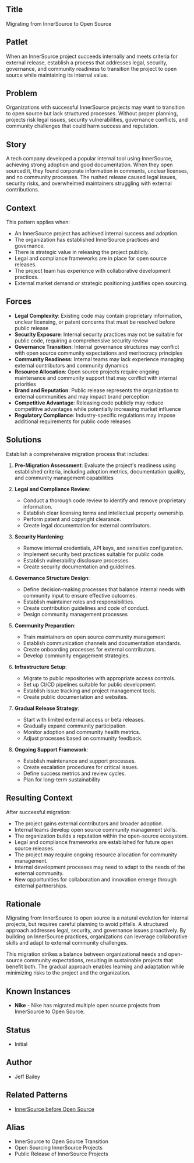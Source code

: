 ## Title

Migrating from InnerSource to Open Source

## Patlet

When an InnerSource project succeeds internally and meets criteria for external release, establish a process that addresses legal, security, governance, and community readiness to transition the project to open source while maintaining its internal value.

## Problem

Organizations with successful InnerSource projects may want to transition to open source but lack structured processes. Without proper planning, projects risk legal issues, security vulnerabilities, governance conflicts, and community challenges that could harm success and reputation.

## Story

A tech company developed a popular internal tool using InnerSource, achieving strong adoption and good documentation. When they open sourced it, they found corporate information in comments, unclear licenses, and no community processes. The rushed release caused legal issues, security risks, and overwhelmed maintainers struggling with external contributions.

## Context

This pattern applies when:

- An InnerSource project has achieved internal success and adoption.
- The organization has established InnerSource practices and governance.
- There is strategic value in releasing the project publicly.
- Legal and compliance frameworks are in place for open source releases.
- The project team has experience with collaborative development practices.
- External market demand or strategic positioning justifies open sourcing.

## Forces

- **Legal Complexity**: Existing code may contain proprietary information, unclear licensing, or patent concerns that must be resolved before public release
- **Security Exposure**: Internal security practices may not be suitable for public code, requiring a comprehensive security review
- **Governance Transition**: Internal governance structures may conflict with open source community expectations and meritocracy principles
- **Community Readiness**: Internal teams may lack experience managing external contributors and community dynamics
- **Resource Allocation**: Open source projects require ongoing maintenance and community support that may conflict with internal priorities
- **Brand and Reputation**: Public release represents the organization to external communities and may impact brand perception
- **Competitive Advantage**: Releasing code publicly may reduce competitive advantages while potentially increasing market influence
- **Regulatory Compliance**: Industry-specific regulations may impose additional requirements for public code releases

## Solutions

Establish a comprehensive migration process that includes:

1. **Pre-Migration Assessment**: Evaluate the project's readiness using established criteria, including adoption metrics, documentation quality, and community management capabilities

2. **Legal and Compliance Review**:
   - Conduct a thorough code review to identify and remove proprietary information.
   - Establish clear licensing terms and intellectual property ownership.
   - Perform patent and copyright clearance.
   - Create legal documentation for external contributors.

3. **Security Hardening**:
   - Remove internal credentials, API keys, and sensitive configuration.
   - Implement security best practices suitable for public code.
   - Establish vulnerability disclosure processes.
   - Create security documentation and guidelines.

4. **Governance Structure Design**:
   - Define decision-making processes that balance internal needs with community input to ensure effective outcomes.
   - Establish maintainer roles and responsibilities.
   - Create contribution guidelines and code of conduct.
   - Design community management processes

5. **Community Preparation**:
   - Train maintainers on open source community management
   - Establish communication channels and documentation standards.
   - Create onboarding processes for external contributors.
   - Develop community engagement strategies.

6. **Infrastructure Setup**:
   - Migrate to public repositories with appropriate access controls.
   - Set up CI/CD pipelines suitable for public development.
   - Establish issue tracking and project management tools.
   - Create public documentation and websites.

7. **Gradual Release Strategy**:
   - Start with limited external access or beta releases.
   - Gradually expand community participation.
   - Monitor adoption and community health metrics.
   - Adjust processes based on community feedback.

8. **Ongoing Support Framework**:
   - Establish maintenance and support processes.
   - Create escalation procedures for critical issues.
   - Define success metrics and review cycles.
   - Plan for long-term sustainability

## Resulting Context

After successful migration:

- The project gains external contributors and broader adoption.
- Internal teams develop open source community management skills.
- The organization builds a reputation within the open-source ecosystem.
- Legal and compliance frameworks are established for future open source releases.
- The project may require ongoing resource allocation for community management.
- Internal development processes may need to adapt to the needs of the external community.
- New opportunities for collaboration and innovation emerge through external partnerships.

## Rationale

Migrating from InnerSource to open source is a natural evolution for internal projects, but requires careful planning to avoid pitfalls. A structured approach addresses legal, security, and governance issues proactively. By building on InnerSource practices, organizations can leverage collaborative skills and adapt to external community challenges.

This migration strikes a balance between organizational needs and open-source community expectations, resulting in sustainable projects that benefit both. The gradual approach enables learning and adaptation while minimizing risks to the project and the organization.

## Known Instances

- **Nike** - Nike has migrated multiple open source projects from InnerSource to Open Source.

## Status

- Initial

## Author

- Jeff Bailey

## Related Patterns

- [InnerSource before Open Source](../1-initial/innersource-before-open-source.md)

## Alias

- InnerSource to Open Source Transition
- Open Sourcing InnerSource Projects
- Public Release of InnerSource Projects
